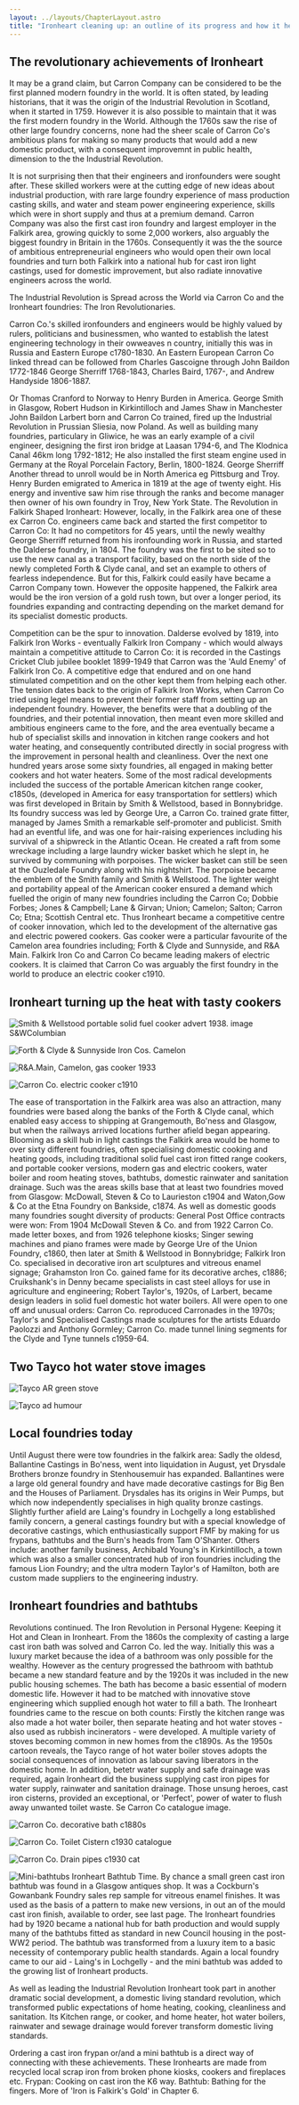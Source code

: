 ```yaml
---
layout: ../layouts/ChapterLayout.astro
title: "Ironheart cleaning up: an outline of its progress and how it heated up a domestic revolution"
---
```


## The revolutionary achievements of Ironheart

It may be a grand claim, but Carron Company can be considered to be the first planned modern foundry in the world. It is often stated, by leading historians, that it was the origin of the Industrial Revolution in Scotland, when it started in 1759. However it is also possible to maintain that it was the first modern foundry in the World. Although the 1760s saw the rise of other large foundry concerns, none had the sheer scale of Carron Co's ambitious plans for making so many products that would add a new domestic product, with a consequent improvemnt in public health, dimension to the the Industrial Revolution.

It is not surprising then that their engineers and ironfounders were sought after.  These skilled workers were at the cutting edge of new ideas about industrial production, with rare large foundry experience of mass production casting skills, and water and steam power engineering experience, skills which were in short supply and thus at a premium demand. Carron Company was also the first cast iron foundry and largest employer in the Falkirk area, growing quickly to some 2,000 workers, also arguably the biggest foundry in Britain in the 1760s. Consequently it was the the source of ambitious entrepreneurial engineers who would open their own local foundries and turn both Falkirk into a national hub for cast iron light castings, used for domestic improvement, but also radiate innovative engineers across the world. 

The Industrial Revolution is Spread across the World via Carron Co and the Ironheart foundries: The Iron Revolutionaries. 

Carron Co.'s skilled ironfounders and engineers would be highly valued by rulers, politicians and businessmen, who wanted to establish the latest engineering technology in their owweaves n country, initially this was in Russia and Eastern Europe c1780-1830. An Eastern European Carron Co linked thread can be followed from Charles Gascoigne through John Baildon 1772-1846 George Sherriff 1768-1843, Charles Baird, 1767-, and Andrew Handyside 1806-1887.   

Or Thomas Cranford to Norway to Henry Burden in America. George Smith in Glasgow, Robert Hudson in Kirkintilloch and James Shaw in Manchester  
John Baildon Larbert born and Carron Co trained, fired up the Industrial Revolution in Prussian Sliesia, now Poland. As well as building many foundries, particulary in Gliwice, he was an early example of a civil engineer, designing the first iron bridge at Laasan 1794-6, and The Klodnica Canal 46km long 1792-1812; He also installed the first steam engine used in Germany at the Royal Porcelain Factory, Berlin, 1800-1824.
George Sherriff 
Another thread to unroll would be in North America eg Pittsburg and Troy.
Henry Burden emigrated to America in 1819 at the age of twenty eight. His energy and inventive saw him rise through the ranks and become manager then owner of his own foundry in Troy, New York State. 
The Revolution in Falkirk Shaped Ironheart: 
However, locally, in the Falkirk area one of these ex Carron Co. engineers came back and started the first competitor to Carron Co: It had no competitors for 45 years, until the newly wealthy George Sherriff returned from his ironfounding work in Russia, and started the Dalderse foundry, in 1804. The foundry was the first to be sited so to use the new canal as a transport facility, based on the north side of the newly completed Forth & Clyde canal, and set an example to others of fearless independence. But for this, Falkirk could easily have became a Carron Company town. However the opposite happened, the Falkirk area would be the iron version of a gold rush town, but over a longer period, its foundries expanding and contracting depending on the market demand for its specialist domestic products. 

Competition can be the spur to innovation. Dalderse evolved by 1819, into Falkirk Iron Works - eventually Falkirk Iron Company - which would always maintain a competitive attitude to Carron Co: it is recorded in the Castings Cricket Club jubilee booklet 1899-1949 that Carron was the 'Auld Enemy' of Falkirk Iron Co. A competitive edge that endured and on one hand stimulated competition and on the other kept them from helping each other. The tension dates back to the origin of Falkirk Iron Works, when Carron Co tried using legel means to prevent their former staff from setting up an independent foundry. However, the benefits were that a doubling of the foundries, and their potential innovation, then meant even more skilled and ambitious engineers came to the fore, and the area eventually became a hub of specialist skills and innovation in kitchen range cookers and hot water heating, and consequently contributed directly in social progress with the improvement in personal health and cleanliness. Over the next one hundred years arose some sixty foundries, all engaged in making better cookers and hot water heaters. Some of the most radical developments included the success of the portable American kitchen range cooker, c1850s, (developed in America for easy transportation for settlers) which was first developed in Britain by Smith & Wellstood, based in Bonnybridge. Its foundry success was led by George Ure, a Carron Co. trained grate fitter, managed by James Smith a remarkable self-promoter and publicist.
Smith had an eventful life, and was one for hair-raising experiences including his survival of a shipwreck in the Atlantic Ocean. He created a raft from some wreckage including a large laundry wicker basket which he slept in, he survived by communing with porpoises. The wicker basket can still be seen at the Ouzledale Foundry along with his nightshirt. The porpoise became the emblem of the Smith family and Smith & Wellstood. 
The lighter weight and portability appeal of the American cooker ensured a demand which fuelled the origin of many new foundries including the Carron Co; Dobbie Forbes; Jones & Campbell; Lane & Girvan; Union; Camelon; Salton; Carron Co; Etna; Scottish Central etc. Thus Ironheart became a competitive centre of cooker innovation, which led to the development of the alternative gas and electric powered cookers. Gas cooker were a particular favourite of the Camelon area foundries including; Forth & Clyde and Sunnyside, and R&A Main. Falkirk Iron Co and Carron Co became leading makers of electric cookers. It is claimed that Carron Co was arguably the first foundry in the world to produce an electric cooker c1910. 

## Ironheart turning up the heat with tasty cookers

![Smith & Wellstood portable solid fuel cooker advert 1938. image S&WColumbian](S-and-W-Columbian-stove-1938)

![Forth & Clyde & Sunnyside Iron Cos. Camelon](Sunnyside-cooker-and-workforce-1890)

![R&A.Main, Camelon, gas cooker 1933](RAMain-Gas-1933-12GHK-Main)

![Carron Co. electric cooker c1910](carronelectricook)

The ease of transportation in the Falkirk area was also an attraction, many foundries were based along the banks of the Forth & Clyde canal, which enabled easy access to shipping at Grangemouth, Bo'ness and Glasgow, but when the railways arrived locations further afield began appearing. Blooming as a skill hub in light castings the Falkirk area would be home to over sixty different foundries, often specialising domestic cooking and heating goods, including traditional solid fuel cast iron fitted range cookers, and portable cooker versions, modern gas and electric cookers, water boiler and room heating stoves, bathtubs, domestic rainwater and sanitation drainage. Such was the areas skills base that at least two foundries moved from Glasgow: McDowall, Steven & Co to Laurieston c1904 and Waton,Gow & Co at the Etna Foundry on Bankside, c1874. As well as domestic goods many foundries sought diversity of products: General Post Office contracts were won: From 1904 McDowall Steven & Co. and from 1922 Carron Co. made letter boxes, and from 1926 telephone kiosks; Singer sewing machines and piano frames were made by George Ure of the Union Foundry, c1860, then later at Smith & Wellstood in Bonnybridge; Falkirk Iron Co. specialised in decorative iron art sculptures and vitreous enamel signage; Grahamston Iron Co. gained fame for its decorative arches, c1886; Cruikshank's in Denny became specialists in cast steel alloys for use in agriculture and engineering; Robert Taylor's, 1920s, of Larbert, became design leaders in solid fuel domestic hot water boilers. All were open to one off and unusual orders: Carron Co. reproduced Carronades in the 1970s; Taylor's and Specialised Castings made sculptures for the artists Eduardo Paolozzi and Anthony Gormley; Carron Co. made tunnel lining segments for the Clyde and Tyne tunnels c1959-64.

## Two Tayco hot water stove images

![Tayco AR green stove](Tayco-AR-green-stove)

![Tayco ad humour](Tayco-ad-humour)

## Local foundries today

Until August there were tow foundries in the falkirk area: Sadly the oldesd, Ballantine Castings in Bo'ness, went into liquidation in August, yet Drysdale Brothers bronze foundry in Stenhousemuir has expanded. Ballantines were a large old general foundry and have made decorative castings for Big Ben and the Houses of Parliament. Drysdales has its origins in Weir Pumps, but which now independently specialises in high quality bronze castings. Slightly further afield are Laing's foundry in Lochgelly a long established family concern, a general castings foundry but with a special knowledge of decorative castings, which enthusiastically support FMF by making for us frypans, bathtubs and the Burn's heads from Tam O'Shanter. Others include: another family business, Archibald Young's in Kirkintilloch, a town which was also a smaller concentrated hub of iron foundries including the famous Lion Foundry; and the ultra modern Taylor's of Hamilton, both are custom made suppliers to the engineering industry. 

## Ironheart foundries and bathtubs 
Revolutions continued.
The Iron Revolution in Personal Hygene: Keeping it Hot and Clean in Ironheart. 
From the 1860s the complexity of casting a large cast iron bath was solved and Carron Co. led the way. Initially this was a luxury market because the idea of a bathroom was only possible for the wealthy. However as the century progressed the bathroom with bathtub became a new standard feature and by the 1920s it was included in the new public housing schemes. The bath has become a basic essential of modern domestic life. However it had to be matched with innovative stove engineering which supplied enough hot water to fill a bath. The Ironheart foundries came to the rescue on both counts: Firstly the kitchen range was also made a hot water boiler, then separate heating and hot water stoves - also used as rubbish incinerators - were developed. A multiple variety of stoves becoming common in new homes from the c1890s. As the 1950s cartoon reveals, the Tayco range of hot water boiler stoves adopts the social consequences of innovation as labour saving liberators in the domestic home. In addition, betetr water supply and safe drainage was required, again Ironheart did the business supplying cast iron pipes for water supply, rainwater and sanitation drainage. Those unsung heroes, cast iron cisterns, provided an exceptional, or 'Perfect', power of water to flush away unwanted toilet waste. Se Carron Co catalogue image.

![Carron Co. decorative bath c1880s](CarronCobathtub)

![Carron Co. Toilet Cistern c1930 catalogue](CarronCoPerfectcistern)

![Carron Co. Drain pipes c1930 cat](CarronCowastepipes)

![Mini-bathtubs](AIBathtubsx6)
Ironheart Bathtub Time.
By chance a small green cast iron bathtub was found in a Glasgow antiques shop. It was a Cockburn's Gowanbank Foundry sales rep sample for vitreous enamel finishes. It was used as the basis of a pattern to make new versions, in out an of the mould cast iron finish, available to order, see last page. The Ironheart foundries had by 1920 became a national hub for bath production and would supply many of the bathtubs fitted as standard in new Council housing in the post-WW2 period. The bathtub was transformed from a luxury item to a basic necessity of contemporary public health standards. Again a local foundry came to our aid - Laing's in Lochgelly -  and the mini bathtub was added to the growing list of Ironheart products.

As well as leading the Industrial Revolution Ironheart took part in another dramatic social development, a domestic living standard revolution, which transformed public expectations of home heating, cooking, cleanliness and sanitation. Its Kitchen range, or cooker, and home heater, hot water boilers, rainwater and sewage drainage would forever transform domestic living standards.

 Ordering a cast iron frypan or/and a mini bathtub is a direct way of connecting with these achievements.
 These Ironhearts are made from recycled local scrap iron from broken phone kiosks, cookers and fireplaces etc.
 Frypan: Cooking on cast iron the K6 way.
 Bathtub: Bathing for the fingers.
 More of 'Iron is Falkirk's Gold' in Chapter 6.
